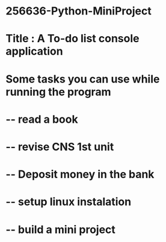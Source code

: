 # 256636-Python-MiniProject
# Title : A To-do list console application

# Some tasks you can use while running the program
#   -- read a book
#   -- revise CNS 1st unit 
#   -- Deposit money in the bank
#   -- setup linux instalation
#   -- build a mini project
